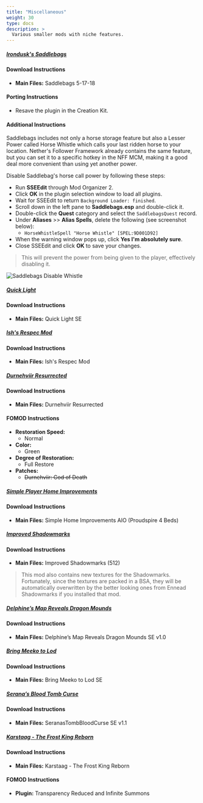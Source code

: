 ```yaml
---
title: "Miscellaneous"
weight: 30
type: docs
description: >
  Various smaller mods with niche features.
---
```


##### [Irondusk's Saddlebags](https://www.nexusmods.com/skyrim/mods/91395?tab=files)

#### Download Instructions

- **Main Files:** Saddlebags 5-17-18

#### Porting Instructions

- Resave the plugin in the Creation Kit.

#### Additional Instructions

Saddlebags includes not only a horse storage feature but also a Lesser Power called Horse Whistle which calls your last ridden horse to your location. Nether's Follower Framework already contains the same feature, but you can set it to a specific hotkey in the NFF MCM, making it a good deal more convenient than using yet another power.

Disable Saddlebag's horse call power by following these steps:

- Run **SSEEdit** through Mod Organizer 2.
- Click **OK** in the plugin selection window to load all plugins.
- Wait for SSEEdit to return `Background Loader: finished`.
- Scroll down in the left pane to **Saddlebags.esp** and double-click it.
- Double-click the **Quest** category and select the `SaddlebagsQuest` record.
- Under **Aliases** >> **Alias Spells**, delete the following (see screenshot below):
  - `HorseWhistleSpell "Horse Whistle" [SPEL:9D001D92]`
- When the warning window pops up, click **Yes I'm absolutely sure**.
- Close SSEEdit and click **OK** to save your changes.

> This will prevent the power from being given to the player, effectively disabling it.

![Saddlebags Disable Whistle](/Pictures/skyrim-se/mod-installation/saddlebags-disable-whistle.png)

##### [Quick Light](https://www.nexusmods.com/skyrimspecialedition/mods/12633?tab=files)

#### Download Instructions

* **Main Files:** Quick Light SE

##### [Ish's Respec Mod](https://www.nexusmods.com/skyrimspecialedition/mods/1960?tab=files)

#### Download Instructions

- **Main Files:** Ish's Respec Mod

##### [Durnehviir Resurrected](https://www.nexusmods.com/skyrimspecialedition/mods/14272?tab=files)

#### Download Instructions

* **Main Files:** Durnehviir Resurrected

#### FOMOD Instructions

* **Restoration Speed:**
  * Normal
* **Color:**
  * Green
* **Degree of Restoration:**
  * Full Restore
* **Patches:**
  * ~~Durnehviir: God of Death~~

##### [Simple Player Home Improvements](https://www.nexusmods.com/skyrimspecialedition/mods/37236?tab=files)

#### Download Instructions

* **Main Files:** Simple Home Improvements AIO (Proudspire 4 Beds)

##### [Improved Shadowmarks](https://www.nexusmods.com/skyrimspecialedition/mods/17609?tab=files)

#### Download Instructions

* **Main Files:** Improved Shadowmarks (512)

> This mod also contains new textures for the Shadowmarks. Fortunately, since the textures are packed in a BSA, they will be automatically overwritten by the better looking ones from Ennead Shadowmarks if you installed that mod.

##### [Delphine’s Map Reveals Dragon Mounds](https://www.nexusmods.com/skyrimspecialedition/mods/26301?tab=files)

#### Download Instructions

* **Main Files:** Delphine’s Map Reveals Dragon Mounds SE v1.0

##### [Bring Meeko to Lod](https://www.nexusmods.com/skyrimspecialedition/mods/25246?tab=files)

#### Download Instructions

* **Main Files:** Bring Meeko to Lod SE

##### [Serana’s Blood Tomb Curse](https://www.nexusmods.com/skyrimspecialedition/mods/26852?tab=files)

#### Download Instructions

* **Main Files:** SeranasTombBloodCurse SE v1.1

##### [Karstaag - The Frost King Reborn](https://www.nexusmods.com/skyrimspecialedition/mods/14328?tab=files)

#### Download Instructions

* **Main Files:** Karstaag - The Frost King Reborn

#### FOMOD Instructions

* **Plugin:** Transparency Reduced and Infinite Summons